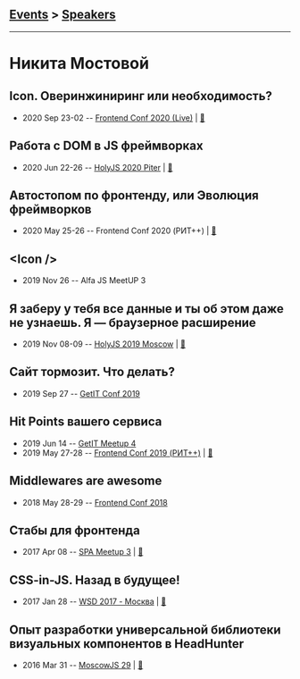 ## [Events](../README.md) > [Speakers](../speakers.md)
---

# Никита Мостовой

## Icon. Оверинжиниринг или необходимость?
- 2020 Sep 23-02 -- [Frontend Conf 2020 (Live)](https://youtu.be/gYvpJe9KHwY)  | [:notebook:](https://drive.google.com/file/d/1opPdBg5V3uaribxo0QNLOCR06__6qOeI/view)  
## Работа с DOM в JS фреймворках
- 2020 Jun 22-26 -- [HolyJS 2020 Piter](https://youtu.be/bZrLPqYLdr4)  | [:notebook:](https://slides.com/nikmostovoy/deck-2bae97/)  
## Автостопом по фронтенду, или Эволюция фреймворков
- 2020 May 25-26 -- Frontend Conf 2020 (РИТ++)  | [:notebook:](https://drive.google.com/file/d/1OCQEdEv8JE9I5m29mPt_J0gSuEU3rCjW/view)  
## &lt;Icon &#x2F;&gt;
- 2019 Nov 26 -- Alfa JS MeetUP 3    
## Я заберу у тебя все данные и ты об этом даже не узнаешь. Я — браузерное расширение
- 2019 Nov 08-09 -- [HolyJS 2019 Moscow](https://www.youtube.com/watch?v=I9dckx73vdI)  | [:notebook:](https://slides.com/nikmostovoy/holyjs?token=5y7k_Pnd#/)  
## Сайт тормозит. Что делать?
- 2019 Sep 27 -- [GetIT Conf 2019](https://www.youtube.com/watch?v=bZfULA8PPgE)    
## Hit Points вашего сервиса
- 2019 Jun 14 -- [GetIT Meetup 4](https://www.youtube.com/watch?v=b6-PEkfRz4w)    
- 2019 May 27-28 -- [Frontend Conf 2019 (РИТ++)](https://www.youtube.com/watch?v=4joeMk5v8Rw)  | [:notebook:](https://www.dropbox.com/sh/kg71jju3yvj5jqw/AABiM9G7nkIB6xAFFIMeqdnDa/FC.%20%D0%94%D0%B5%D0%BB%D0%B8%2B%D0%9A%D0%B0%D0%BB%D1%8C%D0%BA%D1%83%D1%82%D1%82%D0%B0/27.05/6.Hit%20Points%20%D0%B2%D0%B0%D1%88%D0%B5%D0%B3%D0%BE%20%D1%81%D0%B5%D1%80%D0%B2%D0%B8%D1%81%D0%B0_%D0%9D%D0%B8%D0%BA%D0%B8%D1%82%D0%B0%20%D0%9C%D0%BE%D1%81%D1%82%D0%BE%D0%B2%D0%BE%D0%B9_%D0%B2%D0%B5%D1%80.2.pdf?dl=0)  
## Middlewares are awesome
- 2018 May 28-29 -- [Frontend Conf 2018](https://www.youtube.com/watch?v=tV76RapGubo)    
## Стабы для фронтенда
- 2017 Apr 08 -- [SPA Meetup 3](https://www.youtube.com/watch?v=hqAqckBOSs0)  | [:notebook:](https://www.slideshare.net/AvitoTech/headhunter-74807337)  
## CSS-in-JS. Назад в будущее!
- 2017 Jan 28 -- [WSD 2017 - Москва](https://www.youtube.com/watch?v=HTC4k0fvAuw)  | [:notebook:](https://wsd.events/2017/01/28/pres/css-in-js.pdf)  
## Опыт разработки универсальной библиотеки визуальных компонентов в HeadHunter
- 2016 Mar 31 -- [MoscowJS 29](https://www.youtube.com/watch?v=d41W9aEYvbE)  | [:notebook:](https://www.slideshare.net/moscowjs/headhunter-moscowjs-29)  
